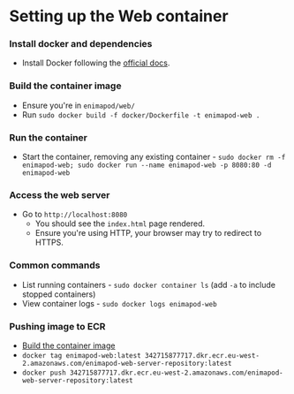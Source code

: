 # Setting up the Web container

### Install docker and dependencies
- Install Docker following the [official docs](https://docs.docker.com/get-docker/).

### Build the container image
- Ensure you're in `enimapod/web/`
- Run `sudo docker build -f docker/Dockerfile -t enimapod-web .`

### Run the container
- Start the container, removing any existing container - `sudo docker rm -f enimapod-web; sudo docker run --name enimapod-web -p 8080:80 -d enimapod-web`

### Access the web server
- Go to `http://localhost:8080`
  - You should see the `index.html` page rendered.
  - Ensure you're using HTTP, your browser may try to redirect to HTTPS.

### Common commands
- List running containers - `sudo docker container ls` (add `-a` to include stopped containers)
- View container logs - `sudo docker logs enimapod-web`

### Pushing image to ECR
- [Build the container image](#build-the-container-image)
- `docker tag enimapod-web:latest 342715877717.dkr.ecr.eu-west-2.amazonaws.com/enimapod-web-server-repository:latest`
- `docker push 342715877717.dkr.ecr.eu-west-2.amazonaws.com/enimapod-web-server-repository:latest`